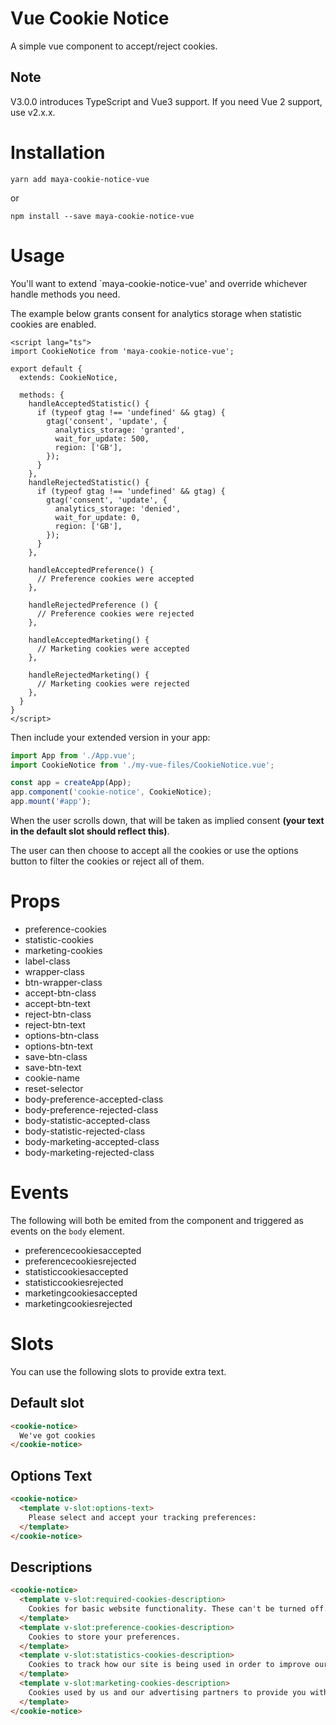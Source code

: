 # Vue Cookie Notice

A simple vue component to accept/reject cookies.

## Note

V3.0.0 introduces TypeScript and Vue3 support. If you need Vue 2 support, use v2.x.x.

# Installation

```shell
yarn add maya-cookie-notice-vue
```

or

```shell
npm install --save maya-cookie-notice-vue
```

# Usage

You'll want to extend `maya-cookie-notice-vue' and override whichever handle methods you need.

The example below grants consent for analytics storage when statistic cookies are enabled.

```vue
<script lang="ts">
import CookieNotice from 'maya-cookie-notice-vue';

export default {
  extends: CookieNotice,

  methods: {
    handleAcceptedStatistic() {
      if (typeof gtag !== 'undefined' && gtag) {
        gtag('consent', 'update', {
          analytics_storage: 'granted',
          wait_for_update: 500,
          region: ['GB'],
        });
      }
    },
    handleRejectedStatistic() {
      if (typeof gtag !== 'undefined' && gtag) {
        gtag('consent', 'update', {
          analytics_storage: 'denied',
          wait_for_update: 0,
          region: ['GB'],
        });
      }
    },

    handleAcceptedPreference() {
      // Preference cookies were accepted
    },

    handleRejectedPreference () {
      // Preference cookies were rejected
    },

    handleAcceptedMarketing() {
      // Marketing cookies were accepted
    },

    handleRejectedMarketing() {
      // Marketing cookies were rejected
    },
  }
}
</script>
```

Then include your extended version in your app:

```js
import App from './App.vue';
import CookieNotice from './my-vue-files/CookieNotice.vue';

const app = createApp(App);
app.component('cookie-notice', CookieNotice);
app.mount('#app');
```

When the user scrolls down, that will be taken as implied consent **(your text in the default slot should reflect this)**.

The user can then choose to accept all the cookies or use the options button to filter the cookies or reject all of them.

# Props

- preference-cookies
- statistic-cookies
- marketing-cookies
- label-class
- wrapper-class
- btn-wrapper-class
- accept-btn-class
- accept-btn-text
- reject-btn-class
- reject-btn-text
- options-btn-class
- options-btn-text
- save-btn-class
- save-btn-text
- cookie-name
- reset-selector
- body-preference-accepted-class
- body-preference-rejected-class
- body-statistic-accepted-class
- body-statistic-rejected-class
- body-marketing-accepted-class
- body-marketing-rejected-class

# Events

The following will both be emited from the component and triggered as events on the `body` element.

- preferencecookiesaccepted
- preferencecookiesrejected
- statisticcookiesaccepted
- statisticcookiesrejected
- marketingcookiesaccepted
- marketingcookiesrejected

# Slots

You can use the following slots to provide extra text.

## Default slot

```html
<cookie-notice>
  We've got cookies
</cookie-notice>
```

## Options Text

```html
<cookie-notice>
  <template v-slot:options-text>
    Please select and accept your tracking preferences:
  </template>
</cookie-notice>
```

## Descriptions

```html
<cookie-notice>
  <template v-slot:required-cookies-description>
    Cookies for basic website functionality. These can't be turned off.
  </template>
  <template v-slot:preference-cookies-description>
    Cookies to store your preferences.
  </template>
  <template v-slot:statistics-cookies-description>
    Cookies to track how our site is being used in order to improve our service.
  </template>
  <template v-slot:marketing-cookies-description>
    Cookies used by us and our advertising partners to provide you with personalised advertising.
  </template>
</cookie-notice>
```
